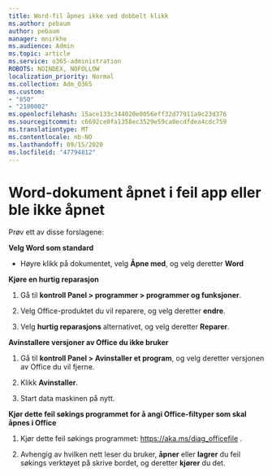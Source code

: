 ```yaml
---
title: Word-fil åpnes ikke ved dobbelt klikk
ms.author: pebaum
author: pebaum
manager: mnirkhe
ms.audience: Admin
ms.topic: article
ms.service: o365-administration
ROBOTS: NOINDEX, NOFOLLOW
localization_priority: Normal
ms.collection: Adm_O365
ms.custom:
- "850"
- "2100002"
ms.openlocfilehash: 15ace133c344020e0056eff32d77911a9c23d376
ms.sourcegitcommit: c6692ce0fa1358ec3529e59ca0ecdfdea4cdc759
ms.translationtype: MT
ms.contentlocale: nb-NO
ms.lasthandoff: 09/15/2020
ms.locfileid: "47794812"
---
```

# <a name="word-document-opened-in-the-wrong-app-or-didnt-open"></a>Word-dokument åpnet i feil app eller ble ikke åpnet

Prøv ett av disse forslagene:

**Velg Word som standard**

- Høyre klikk på dokumentet, velg **Åpne med**, og velg deretter **Word**

**Kjøre en hurtig reparasjon**

1. Gå til **kontroll Panel > programmer > programmer og funksjoner**.

2. Velg Office-produktet du vil reparere, og velg deretter **endre**.

3. Velg **hurtig reparasjons** alternativet, og velg deretter **Reparer**.

**Avinstallere versjoner av Office du ikke bruker**

1. Gå til **kontroll Panel > Avinstaller et program**, og velg deretter versjonen av Office du vil fjerne.

2. Klikk **Avinstaller**.

3. Start data maskinen på nytt.

**Kjør dette feil søkings programmet for å angi Office-filtyper som skal åpnes i Office**

1. Kjør dette feil søkings programmet: https://aka.ms/diag_officefile .

2. Avhengig av hvilken nett leser du bruker, **åpner** eller **lagrer** du feil søkings verktøyet på skrive bordet, og deretter **kjører** du det.
